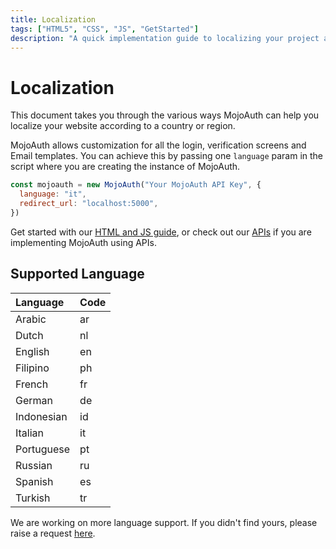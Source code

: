 ```yaml
---
title: Localization
tags: ["HTML5", "CSS", "JS", "GetStarted"]
description: "A quick implementation guide to localizing your project according to country or region."
---
```


# Localization

This document takes you through the various ways MojoAuth can help you localize your website according to a country or region.

MojoAuth allows customization for all the login, verification screens and Email templates. You can achieve this by passing one `language` param in the script where you are creating the instance of MojoAuth.

```js
const mojoauth = new MojoAuth("Your MojoAuth API Key", {
  language: "it",
  redirect_url: "localhost:5000",
})
```

Get started with our [HTML and JS guide](/guides/html-and-js/), or check out our [APIs](/api/#api-references) if you are implementing MojoAuth using APIs.

## Supported Language

| Language    | Code |
| :-------    | :--- |
| Arabic      | ar   |
| Dutch       | nl   |
| English     | en   |
| Filipino    | ph   |
| French      | fr   |
| German      | de   |
| Indonesian  | id   |
| Italian     | it   |
| Portuguese  | pt   |
| Russian     | ru   |
| Spanish     | es   |
| Turkish     | tr   |

We are working on more language support. If you didn't find yours, please raise a request [here](https://mojoauthassist.freshdesk.com/support/tickets/new).
